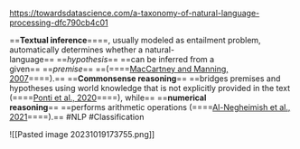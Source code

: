 https://towardsdatascience.com/a-taxonomy-of-natural-language-processing-dfc790cb4c01

==**Textual inference**====, usually modeled as entailment problem, automatically determines whether a natural-language== ==_hypothesis_== ==can be inferred from a given== ==_premise_== ==(====[MacCartney and Manning, 2007](https://aclanthology.org/W07-1431)====).== ==**Commonsense reasoning**== ==bridges premises and hypotheses using world knowledge that is not explicitly provided in the text (====[Ponti et al., 2020](https://aclanthology.org/2020.emnlp-main.185)====), while== ==**numerical reasoning**== ==performs arithmetic operations (====[Al-Negheimish et al., 2021](https://aclanthology.org/2021.emnlp-main.759)====).==
#NLP #Classification

![[Pasted image 20231019173755.png]]